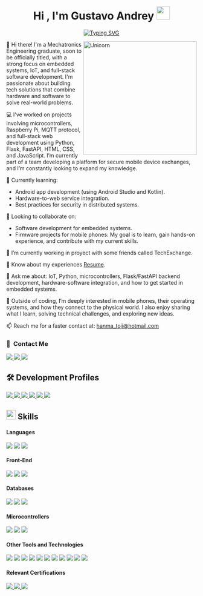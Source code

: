 <h1 align="center">
  <b>Hi , I'm Gustavo Andrey</b>
  <img src="https://media.giphy.com/media/hvRJCLFzcasrR4ia7z/giphy.gif" width="35">
</h1>

<p align="center">
  <a href="https://git.io/typing-svg">
    <img src="https://readme-typing-svg.demolab.com?font=Fira+Code&pause=1000&width=435&lines=Sic+Parvis+Magna+-+Francis+Drake;%E4%BE%BF%E5%88%A9%E3%81%95%E3%81%A8%E5%BF%AB%E9%81%A9%E3%81%95%E3%81%AF%E5%90%8C%E3%81%98%E3%81%A7%E3%81%AF%E3%81%AA%E3%81%84+-+Senshi;But+I'm+your+monster+no+longer+-+Kratos;M%C3%A1s+valor+significa+m%C3%A1s+poder+-+Max+Steel;Quitatelas+Lee+-+Maito+Gai" alt="Typing SVG"/>
  </a>
</p>

<img align="right" width=300px alt="Unicorn" src="https://github.com/7oSkaaa/7oSkaaa/blob/main/Images/Right_Side.gif?raw=true"/>

👋 Hi there! I'm a Mechatronics Engineering graduate, soon to be officially titled, with a strong focus on embedded systems, IoT, and full-stack software development. I'm passionate about building tech solutions that combine hardware and software to solve real-world problems.

💻 I've worked on projects involving microcontrollers, Raspberry Pi, MQTT protocol, and full-stack web development using Python, Flask, FastAPI, HTML, CSS, and JavaScript. I’m currently part of a team developing a platform for secure mobile device exchanges, and I’m constantly looking to expand my knowledge.

🌱 Currently learning:
- Android app development (using Android Studio and Kotlin).
- Hardware-to-web service integration.
- Best practices for security in distributed systems.
  
🤝 Looking to collaborate on:
- Software development for embedded systems.
- Firmware projects for mobile phones:
  My goal is to learn, gain hands-on experience, and contribute with my current skills.

🔭 I’m currently working in proyect with some friends called TechExchange.

📄 Know about my experiences <a href="https://github.com/GustavoPatlan/GustavoPatlan/blob/main/Gustavo_Patlan_En_CV_2025.pdf">Resume</a>.

💬 Ask me about:
IoT, Python, microcontrollers, Flask/FastAPI backend development, hardware-software integration, and how to get started in embedded systems.

🚀 Outside of coding, I’m deeply interested in mobile phones, their operating systems, and how they connect to the physical world. I also enjoy sharing what I learn, solving technical challenges, and exploring new ideas.

📫 Reach me for a faster contact at: <a href="hanma_toji@hotmail.com">hanma_toji@hotmail.com</a>

### 🔗 &nbsp;Contact Me

<a href= "https://www.linkedin.com/in/gustavo-andrey-patlan-cartagena-422202261/">
    <img src="https://img.shields.io/badge/linkedin-%230077B5.svg?style=for-the-badge&logo=linkedin&logoColor=white">
</a>

<a href= "https://www.instagram.com/gus_andry19?igsh=ZW05Zzd3dTE2cDMz">
    <img src="https://img.shields.io/badge/Instagram-%23E4405F.svg?style=for-the-badge&logo=Instagram&logoColor=white">
</a>

<a href= "https://wa.me/qr/NLACBFJCWM7JN1">
    <img src="https://img.shields.io/badge/WhatsApp-25D366?style=for-the-badge&logo=whatsapp&logoColor=white">
</a>

## 🛠️ Development Profiles

<a href= "https://codigofacilito.com/usuarios/HanmaToji">
    <img src="https://img.shields.io/badge/CÓDIGO_FACILITO-0DC067.svg?style=for-the-badge">
</a>

<a href= "https://www.udemy.com/user/gustavo-andrey-patlan-cartagena/">
    <img src="https://img.shields.io/badge/Udemy-A435F0?style=for-the-badge&logo=Udemy&logoColor=white">
</a>

<a href= "https://www.hackerrank.com/profile/hanmastudios2023">
    <img src="https://img.shields.io/badge/-Hackerrank-2EC866?style=for-the-badge&logo=HackerRank&logoColor=white">
</a>

<a href= "https://learn.microsoft.com/es-es/users/hanmatoji/">
    <img src="https://img.shields.io/badge/Microsoft_Learn-258ffa?style=for-the-badge&logo=microsoft&logoColor=white">
</a>

<a href= "https://www.datacamp.com/portfolio/shinmahoraga">
    <img src="https://img.shields.io/badge/Datacamp-05192D?style=for-the-badge&logo=datacamp&logoColor=03E860">
</a>

<a href= "https://www.coursera.org/user/626e1692c36eaa37d7791528e78f4a5c">
    <img src="https://img.shields.io/badge/Coursera-%230056D2.svg?style=for-the-badge&logo=Coursera&logoColor=white">
</a>

## <img src="https://media2.giphy.com/media/QssGEmpkyEOhBCb7e1/giphy.gif?cid=ecf05e47a0n3gi1bfqntqmob8g9aid1oyj2wr3ds3mg700bl&rid=giphy.gif" width ="25"><b> Skills</b>

<h4> Languages </h4>
<span> 
  <img src="https://img.shields.io/badge/python-3670A0?style=for-the-badge&logo=python&logoColor=ffdd54">
  <img src="https://img.shields.io/badge/c++-%2300599C.svg?style=for-the-badge&logo=c%2B%2B&logoColor=white">
  <img src="https://img.shields.io/badge/kotlin-%237F52FF.svg?style=for-the-badge&logo=kotlin&logoColor=white">
</span>

<h4> Front-End </h4>
<span> 
  <img src="https://img.shields.io/badge/javascript-%23323330.svg?style=for-the-badge&logo=javascript&logoColor=%23F7DF1E">
  <img src="https://img.shields.io/badge/html5-%23E34F26.svg?style=for-the-badge&logo=html5&logoColor=white">
  <img src="https://img.shields.io/badge/css3-%231572B6.svg?style=for-the-badge&logo=css3&logoColor=white">
</span>

<h4> Databases </h4>
<span> 
  <img src="https://img.shields.io/badge/mysql-4479A1.svg?style=for-the-badge&logo=mysql&logoColor=white">
  <img src="https://img.shields.io/badge/postgres-%23316192.svg?style=for-the-badge&logo=postgresql&logoColor=white">
  <img src="https://img.shields.io/badge/Supabase-3ECF8E?style=for-the-badge&logo=supabase&logoColor=white">
</span>

<h4> Microcontrollers </h4>
<span> 
  <img src="https://img.shields.io/badge/-Raspberry_Pi-C51A4A?style=for-the-badge&logo=Raspberry-Pi">
  <img src="https://img.shields.io/badge/-Arduino-00979D?style=for-the-badge&logo=Arduino&logoColor=white">
  <img src="https://img.shields.io/badge/ESP32-000000.svg?style=for-the-badge">
</span>

<h4> Other Tools and Technologies </h4>
<span> 
  <img src="https://img.shields.io/badge/git-%23F05033.svg?style=for-the-badge&logo=git&logoColor=white">
  <img src="https://img.shields.io/badge/github-%23121011.svg?style=for-the-badge&logo=github&logoColor=white">
  <img src="https://img.shields.io/badge/SolidWorks-fd0000.svg?style=for-the-badge">
  <img src="https://img.shields.io/badge/AWS-%23FF9900.svg?style=for-the-badge&logo=amazon-aws&logoColor=white">
  <img src="https://img.shields.io/badge/azure-%230072C6.svg?style=for-the-badge&logo=microsoftazure&logoColor=white">
  <img src="https://img.shields.io/badge/TensorFlow-%23FF6F00.svg?style=for-the-badge&logo=TensorFlow&logoColor=white">
  <img src="https://img.shields.io/badge/scikit--learn-%23F7931E.svg?style=for-the-badge&logo=scikit-learn&logoColor=white">
  <img src="https://img.shields.io/badge/flask-%23000.svg?style=for-the-badge&logo=flask&logoColor=white">
  <img src="https://img.shields.io/badge/Socket.io-black?style=for-the-badge&logo=socket.io&badgeColor=010101">
  <img src="https://img.shields.io/badge/mosquitto-%233C5280.svg?style=for-the-badge&logo=eclipsemosquitto&logoColor=white">
  <img src="https://img.shields.io/badge/Visual%20Studio%20Code-0078d7.svg?style=for-the-badge&logo=visual-studio-code&logoColor=white">
</span>

<h4> Relevant Certifications </h4>

<span>
  <a href= "https://learn.microsoft.com/es-es/users/hanmatoji/credentials/25507273be3b631?ref=https%3A%2F%2Fwww.linkedin.com%2F">
    <img src="https://img.shields.io/badge/azure-%230072C6.svg?style=for-the-badge&logo=microsoftazure&logoColor=white">
  </a>
  <a href= "https://cv.virtualtester.com/qr/?b=SLDWRKS&i=C-K9B8VQNPF6">
    <img src="https://img.shields.io/badge/CSWA-fd0000.svg?style=for-the-badge">
  </a>
  <a href= "https://cv.virtualtester.com/qr/?b=SLDWRKS&i=C-TF65S8PYVG">
    <img src="https://img.shields.io/badge/CSWP-fd0000.svg?style=for-the-badge">
  </a>
</span>
